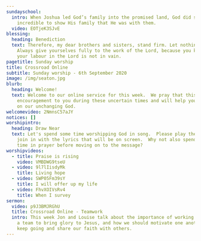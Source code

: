 ```yaml
---
sundayschool:
  intro: When Joshua led God’s family into the promised land, God did something
    incredible to show His family that He was with them.
  video: EOTjeK3SJvE
blessing:
  heading: Benediction
  text: Therefore, my dear brothers and sisters, stand firm. Let nothing move you.
    Always give yourselves fully to the work of the Lord, because you know that
    your labour in the Lord is not in vain.
pagetitle: Sunday worship
title: Crossroad Online
subtitle: Sunday worship - 6th September 2020
image: /img/seaton.jpg
blurb:
  heading: Welcome!
  text: Welcome to our online service for this week.  We pray that this will be an
    encouragement to you during these uncertain times and will help you to focus
    on our unchanging God.
welcomevideo: 2NmnsC57aJY
notices: []
worshipintro:
  heading: Draw Near
  text: Let's spend some time worshipping God in song.  Please play the videos and
    join in with the lyrics that will be on screen.  Why not also spend some
    time in prayer before moving on to the message?
worshipvideos:
  - title: Praise is rising
    video: VMBDWG9tseU
  - video: 9l7lIisdyMk
    title: Living hope
  - video: SWP05Fm39sY
    title: I will offer up my life
  - video: FhvXOIVsRv4
    title: When I survey
sermon:
  video: p9J3BMJRGhU
  title: Crossroad Online - Teamwork
  intro: This week Jon and Louise talk about the importance of working together as
    a team to bring glory to Jesus, and how we should motivate one another to
    keep going and share our faith with others.
---
```

